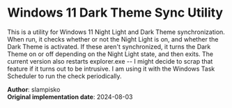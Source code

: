 # Windows 11 Dark Theme Sync Utility

This is a utility for Windows 11 Night Light and Dark Theme synchronization.
When run, it checks whether or not the Night Light is on, and whether the Dark Theme is activated. If these aren't
synchronized, it turns the Dark Theme on or off depending on the Night Light state, and then exits.
The current version also restarts explorer.exe -- I might decide to scrap that feature if it turns out to be intrusive.
I am using it with the Windows Task Scheduler to run the check periodically.

**Author**: slampisko  
**Original implementation date**: 2024-08-03
